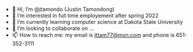 - 👋 Hi, I’m @jtamondo (Justin Tamondong)
- 👀 I’m interested in full time employement after spring 2022 
- 🌱 I’m currently learning computer science at Dakota State University
- 💞️ I’m looking to collaborate on ...
- 📫 How to reach me: my email is jttam77@msn.com and phone is 651-352-3111

<!---
jtamondo/jtamondo is a ✨ special ✨ repository because its `README.md` (this file) appears on your GitHub profile.
You can click the Preview link to take a look at your changes.
--->
